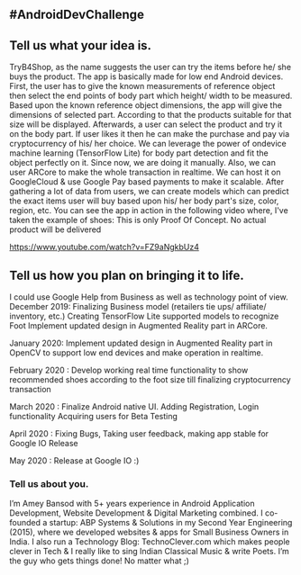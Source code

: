 ## #AndroidDevChallenge

## Tell us what your idea is.

TryB4Shop, as the name suggests the user can try the items before he/ she buys the product. The app is basically made for low end Android devices. First, the user has to give the known measurements of reference object then select the end points of body part which height/ width to be measured. Based upon the known reference object dimensions, the app will give the dimensions of selected part. According to that the products suitable for that size will be displayed. Afterwards, a user can select the product and try it on the body part. If user likes it then he can make the purchase and pay via cryptocurrency of his/ her choice.
We can leverage the power of ondevice machine learning (TensorFlow Lite) for body part detection and fit the object perfectly on it. Since now, we are doing it manually. Also, we can user ARCore to make the whole transaction in realtime. We can host it on GoogleCloud & use Google Pay based payments to make it scalable.
After gathering a lot of data from users, we can create models which can predict the exact items user will buy based upon his/ her body part's size, color, region, etc. You can see the app in action in the following video where, I've taken the example of shoes:
This is only Proof Of Concept. No actual product will be delivered

https://www.youtube.com/watch?v=FZ9aNgkbUz4


## Tell us how you plan on bringing it to life.

I could use Google Help from Business as well as technology point of view.
December 2019:
Finalizing Business model (retailers tie ups/ affiliate/ inventory, etc.)
Creating TensorFlow Lite supported models to recognize Foot
Implement updated design in Augmented Reality part in ARCore.

January 2020:
Implement updated design in Augmented Reality part in OpenCV to support low end devices and make operation in realtime.

February 2020 :
Develop working real time functionality to show recommended shoes according to the foot size till finalizing cryptocurrency transaction

March 2020 :
Finalize Android native UI.
Adding Registration, Login functionality
Acquiring users for Beta Testing

April 2020 :
Fixing Bugs, Taking user feedback, making app stable for Google IO Release

May 2020 :
Release at Google IO :)



### Tell us about you.

I’m Amey Bansod with 5+ years experience in Android Application Development, Website Development & Digital Marketing combined. I co-founded a startup: ABP Systems & Solutions in my Second Year Engineering (2015), where we developed websites & apps for Small Business Owners in India. I also run a Technology Blog: TechnoClever.com which makes people clever in Tech & I really like to sing Indian Classical Music & write Poets. I’m the guy who gets things done! No matter what ;)

